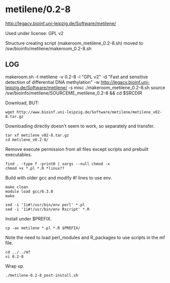 metilene/0.2-8
==============

<http://legacy.bioinf.uni-leipzig.de/Software/metilene/>

Used under license:
GPL v2


Structure creating script (makeroom_metilene_0.2-8.sh) moved to /sw/bioinfo/metilene/makeroom_0.2-8.sh

LOG
---

makeroom.sh -t metilene -v 0.2-8 -l "GPL v2" -d "Fast and sensitive detection of differential DNA methylation" -w http://legacy.bioinf.uni-leipzig.de/Software/metilene/ -s misc
./makeroom_metilene_0.2-8.sh 
source /sw/bioinfo/metilene/SOURCEME_metilene_0.2-8 && cd $SRCDIR

Download, BUT:

    wget http://www.bioinf.uni-leipzig.de/Software/metilene/metilene_v02-8.tar.gz

Downloading directly doesn't seem to work, so separately and transfer.

    tar xf metilene_v02-8.tar.gz 
    cd metilene_v0.2-8/

Remove execute permission from all files except scripts and prebuilt executables.

    find . -type f -print0 | xargs --null chmod -x
    chmod +x *.pl *.R *linux??

Build with older gcc and modify #! lines to use env.

    make clean
    module load gcc/6.3.0
    make

    sed -i '1i#!/usr/bin/env perl' *.pl
    sed -i '1i#!/usr/bin/env Rscript' *.R

Install under $PREFIX.

    cp -av metilene *.pl *.R $PREFIX/

Note the need to load perl_modules and R_packages to use scripts in the mf file.

    cd ../../mf
    vi 0.2-8 

Wrap up.

    ./metilene-0.2-8_post-install.sh 
